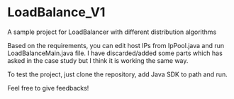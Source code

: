 # LoadBalance_V1
A sample project for LoadBalancer with different distribution algorithms

Based on the requirements, you can edit host IPs from IpPool.java and run LoadBalanceMain.java file. I have discarded/added some parts
which has asked in the case study but I think it is working the same way.

To test the project, just clone the repository, add Java SDK to path and run.

Feel free to give feedbacks!
